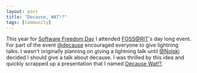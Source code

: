 ```yaml
---
layout: post
title: "Decause, WAT!?"
tags: [Community]
---
```

This year for [Software Freedom Day](http://softwarefreedomday.org/) I attended
[FOSS@RIT](http://foss.rit.edu)'s day long event. For part of the event
[@decause](https://github.com/decause) encouraged everyone to give lightning
talks. I wasn't originally planning on giving a lightning talk until
[@Nolski](https://github.com/nolski) decided I should give a talk about
decause. I was thrilled by this idea and quickly scrapped up a presentation
that I named [Decause Wat!?](http://gearchicken.com/decause_wat.pdf).
